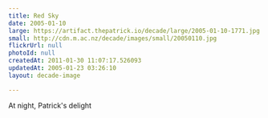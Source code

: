 ```yaml
---
title: Red Sky
date: 2005-01-10
large: https://artifact.thepatrick.io/decade/large/2005-01-10-1771.jpg
small: http://cdn.m.ac.nz/decade/images/small/20050110.jpg
flickrUrl: null
photoId: null
createdAt: 2011-01-30 11:07:17.526093
updatedAt: 2005-01-23 03:26:10
layout: decade-image

---
```

At night, Patrick's delight
